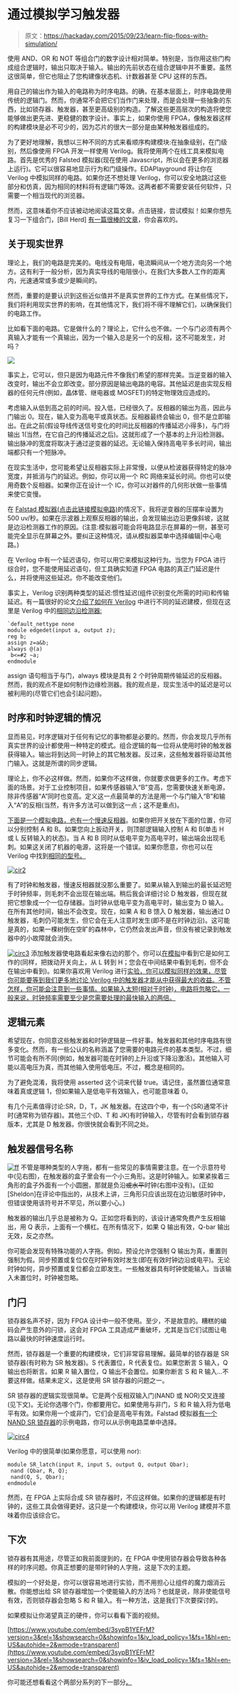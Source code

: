 # 通过模拟学习触发器

> 原文：<https://hackaday.com/2015/09/23/learn-flip-flops-with-simulation/>

使用 AND、OR 和 NOT 等组合门的数字设计相对简单。特别是，当你用这些门构成组合逻辑时，输出只取决于输入。输出的先前状态在组合逻辑中并不重要。虽然这很简单，但它也阻止了您构建像状态机、计数器甚至 CPU 这样的东西。

用自己的输出作为输入的电路称为时序电路。的确，在基本层面上，时序电路使用传统的逻辑门。然而，你通常不会把它们当作门来处理，而是会处理一些抽象的东西，比如锁存器、触发器，甚至更高级别的构造。了解这些更高层次的构造将使您能够做出更先进、更稳健的数字设计。事实上，如果你使用 FPGA，像触发器这样的构建模块是必不可少的，因为芯片的很大一部分是由某种触发器组成的。

为了更好地理解，我想以三种不同的方式来看顺序构建模块:在抽象级别，在门级别，然后像使用 FPGA 开发一样使用 Verilog。我将使用两个在线工具来模拟电路。首先是优秀的 Falsted 模拟器(现在使用 Javascript，所以会在更多的浏览器上运行)。它可以很容易地显示行为和门级操作。EDAPlayground 将让你在 Verilog 中模拟同样的电路。如果你还不想处理 Verilog，你可以安全地跳过这些部分和仿真，因为相同的材料将有逻辑门等效。这两者都不需要安装任何软件，只需要一个相当现代的浏览器。

然而，这意味着你不应该被动地阅读这篇文章。点击链接，尝试模拟！如果你想先复习一下组合门，[Bill Herd] [有一篇很棒的文章](http://hackaday.com/2015/05/28/from-gates-to-fpgas-part-1-basic-logic/)，你会喜欢的。

## 关于现实世界

理论上，我们的电路是完美的。电线没有电阻，电流瞬间从一个地方流向另一个地方。这有利于一般分析，因为真实导线的电阻很小，在我们大多数人工作的距离内，光速通常或多或少是瞬间的。

然而，重要的是要认识到这些近似值并不是真实世界的工作方式。在某些情况下，我们将利用现实世界的影响，在其他情况下，我们将不得不理解它们，以确保我们的电路工作。

比如看下面的电路。它是做什么的？理论上，它什么也不做。一个与门必须有两个真输入才能有一个真输出，因为一个输入总是另一个的反相，这不可能发生，对吗？

[![](img/1669aef81a50082d287410be6d372735.png)](https://hackaday.com/wp-content/uploads/2015/09/circ11.png)

事实上，它可以，但只是因为电路元件不像我们希望的那样完美。当逆变器的输入改变时，输出不会立即改变。部分原因是输出电路的电容。其他延迟是由实现反相器的任何元件(例如，晶体管、继电器或 MOSFET)的特定物理效应造成的。

考虑输入从低到高之前的时间。投入低，已经很久了。反相器的输出为高，因此与门输出 0。现在，输入变为高电平或真状态。反相器最终会输出 0，但不是立即输出。在此之前(假设导线传送信号变化的时间比反相器的传播延迟小得多)，与门将输出 1(当然，在它自己的传播延迟之后)。这就形成了一个基本的上升沿检测器。输出脉冲的宽度将取决于通过逆变器的延迟。无论输入保持高电平多长时间，输出端都只有一个短脉冲。

在现实生活中，您可能希望让反相器实际上非常慢，以便从检波器获得特定的脉冲宽度，并抵消与门的延迟。例如，你可以用一个 RC 网络来延长时间。你也可以使用奇数个反相器。如果你正在设计一个 IC，你可以对器件的几何形状做一些事情来使它变慢。

在 [Falstad 模拟器(点击此链接模拟电路)](http://www.falstad.com/circuit/circuitjs.html?cct=$+1+0.000005+10.200277308269968+50+5+50%0AR+224+128+160+128+0+5+10+5+0+0+0.5%0A150+624+144+752+144+0+2+0%0AI+272+208+352+208+0+5.000000000000001e-7%0Aw+224+128+624+128+0%0Aw+224+128+224+208+0%0Aw+224+208+272+208+0%0Aw+624+160+624+208+0%0Aw+624+208+432+208+0%0Ax+285+254+477+257+0+24+Slew+rate+500nV/s%0Aw+352+208+432+208+0%0AM+752+144+832+144+0+2.5%0Ao+3+64+0+38+5+0.00009765625+0+-1+Input%0Ao+7+64+0+38+5+0.00009765625+0+-1+Post+inverter%0Ao+10+64+0+38+5+0.00009765625+0+-1+Output%0A)的情况下，我将逆变器的压摆率设置为 500 uv/秒。如果在示波器上观察反相器的输出，会发现输出边沿更像斜坡，这就是边沿检测器工作的原因。(注意:模拟器可能会将电路显示在屏幕的一侧，甚至可能完全显示在屏幕之外。要纠正这种情况，请从模拟器菜单中选择编辑|中心电路。)

在 Verilog 中有一个延迟语句，你可以用它来模拟这种行为。当您为 FPGA 进行综合时，您不能使用延迟语句，但工具确实知道 FPGA 电路的真正门延迟是什么，并将使用这些延迟。你不能改变他们。

事实上，Verilog 识别两种类型的延迟:惯性延迟(组件识别变化所需的时间)和传输延迟。有一篇很好的论文[介绍了如何在 Verilog](http://www-inst.eecs.berkeley.edu/~cs152/fa06/handouts/CummingsHDLCON1999_BehavioralDelays_Rev1_1.pdf) 中进行不同的延迟建模，但现在这里是 Verilog 中的[相同边沿检测器:](http://www.edaplayground.com/x/Tc7)

```
`default_nettype none
module edgedet(input a, output z);
reg b;
assign z=a&b;
always @(a)
 b<=#2 ~a;
endmodule
```

assign 语句相当于与门，always 模块是具有 2 个时钟周期传输延迟的反相器。然而，我的观点不是如何制作边缘检测器。我的观点是，现实生活中的延迟是可以被利用的(尽管它们也会引起问题)。

## 时序和时钟逻辑的情况

显而易见，时序逻辑对于任何有记忆的事物都是必要的。然而，你会发现几乎所有真实世界的设计都使用一种特定的模式。组合逻辑的每一位将从使用时钟的触发器获得输入。输出将到达同一时钟上的其它触发器。反过来，这些触发器将驱动其他门输入。这就是所谓的同步逻辑。

理论上，你不必这样做。然而，如果你不这样做，你就要求做更多的工作。考虑下面的场景。对于工业控制项目，如果传感器输入“B”变高，您需要快速关断电源，除非传感器“A”同时也变高。定义这一点最简单的方法是用一个与门输入“B”和输入“A”的反相(当然，有许多方法可以做到这一点；这不是重点)。

[下面是一个模拟电路，也有一个慢速反相器](http://www.falstad.com/circuit/circuitjs.html?cct=$+1+0.000005+10.200277308269968+50+5+50%0AI+432+160+512+160+0+5e-7%0Aw+432+160+416+160+0%0A150+544+176+656+176+0+2+0%0Aw+512+160+544+160+0%0Aw+416+208+544+208+0%0Aw+544+208+544+192+0%0AS+416+208+320+208+0+0+false+0%0AL+320+160+272+160+0+0+false+5+0%0Aw+416+160+320+160+0%0Aw+320+160+320+192+0%0AL+320+224+272+224+0+0+false+5+0%0AM+656+176+736+176+0+2.5%0Ao+7+64+0+39+0.0000762939453125+0.00009765625+0+-1+Input+A%0Ao+10+64+0+39+0.0000762939453125+0.00009765625+0+-1+Input+B%0Ao+11+64+0+38+0.0000762939453125+0.00009765625+0+-1+Output%0A)。如果你把开关放在下面的位置，你可以分别控制 A 和 B。如果您向上扳动开关，则顶部逻辑输入控制 A 和 B(单击 H 或 L 反转输入的状态)。当 A 和 B 同时从低电平变为高电平时，输出端会出现毛刺。如果这关闭了机器的电源，这将是一个错误。如果你愿意，你也可以在 Verilog 中找到[相同的型号。](http://www.edaplayground.com/x/Tve)

[![cir2](img/119e327500053c6361c0dbd0cf933013.png)](https://hackaday.com/wp-content/uploads/2015/09/cir2.png)

有了时钟和触发器，慢速反相器就没那么重要了。如果从输入到输出的最长延迟短于时钟频率，则毛刺不会出现在输出端。稍后我会详细讨论 D 触发器，但现在就把它想象成一个一位存储器。当时钟从低电平变为高电平时，输出变为 D 输入。在所有其他时间，输出不会改变。现在，如果 A 和 B 馈入 D 触发器，输出通过 D 触发器，毛刺仍可能发生，但它会在无人注意时发生(即不是在时钟边沿)。这可能是真的，如果一棵树倒在空旷的森林中，它仍然会发出声音，但没有被记录到触发器中的小故障就会消失。

[![circ3](img/989f02ee412b342e097cedb31973fbb4.png)](https://hackaday.com/wp-content/uploads/2015/09/circ3.png) 添加触发器使电路看起来像右边的那个。你可以[在模拟](http://www.falstad.com/circuit/circuitjs.html?cct=$+1+0.000005+10.200277308269968+50+5+50%0AI+464+160+544+160+0+5e-7%0A150+576+176+688+176+0+2+0%0Aw+544+160+576+160+0%0AS+224+112+128+112+0+1+false+0%0AL+128+64+80+64+0+1+false+5+0%0Aw+128+64+128+96+0%0AL+128+128+80+128+0+1+false+5+0%0A155+304+48+368+48+0+5%0A155+384+304+416+304+0+5%0A155+720+176+752+176+0+0%0Aw+400+48+448+48+0%0Aw+448+48+448+160+0%0Aw+448+160+464+160+0%0Aw+480+304+576+304+0%0Aw+576+304+576+192+0%0Aw+688+176+720+176+0%0AR+256+224+176+224+1+2+25+2.5+2.5+0+0.5%0Aw+256+224+256+80+0%0Aw+256+80+304+80+0%0Aw+256+224+256+336+0%0Aw+384+304+336+304+0%0Aw+336+304+336+192+0%0Aw+336+192+224+192+0%0Aw+224+192+224+112+0%0Aw+128+64+192+64+0%0Aw+192+64+192+48+0%0Aw+192+48+304+48+0%0Aw+256+336+384+336+0%0Aw+720+208+688+208+0%0Aw+688+208+688+224+0%0Aw+256+224+688+224+0%0AM+816+176+912+176+0+2.5%0Ao+4+64+0+39+5+0.00009765625+0+-1+Input+A%0Ao+6+64+0+39+5+0.00009765625+0+-1+Input+B%0Ao+16+64+0+39+5+0.00009765625+0+-1+Clock%0Ao+31+64+0+38+0.0000762939453125+0.00009765625+0+-1+Output%0A)中看到它是如何工作的(同样，把拨动开关向上，从 L 转到 H；您会在中间结果中看到毛刺，但不会在输出中看到)。如果你喜欢用 Verilog 进行[实验，你可以模拟同样的效果，尽管你可能要等到我们更多地讨论 Verilog 中的触发器才能从中获得最大的收益。不管怎样，你可能会注意到一些事情。如果输入太短(相对于时钟)，电路将忽略它。一般来说，时钟频率需要至少是您需要处理的最快输入的两倍。](http://www.edaplayground.com/x/X_6)

## 逻辑元素

希望现在，你同意这些触发器和时钟逻辑是一件好事。触发器和其他时序电路有很多变化。然而，有一些公认的名称涵盖了您需要的电路元件的基本类型。不过，细节可能会有所不同(例如，触发器可能在时钟的上升沿或下降沿激活)。其他输入可能以高电压为真，而其他输入使用低电压。不过，概念是相同的。

为了避免混淆，我将使用 asserted 这个词来代替 true。请记住，虽然置位通常意味着真或逻辑 1，但如果输入是低电平有效输入，也可能意味着 0。

有几个元素值得讨论:SR，D，T，JK 触发器。在这四个中，有一个(SR)通常不计时(通常称为锁存器)。其他三个(D、T 和 JK)有时钟输入，尽管有时会看到锁存器版本，尤其是 D 触发器。你很快就会看到不同之处。

## 触发器信号名称

[![ff](img/fd45dde43527a7f0664f626c325a9005.png)](https://hackaday.com/wp-content/uploads/2015/09/ff.png) 不管是哪种类型的人字拖，都有一些常见的事情需要注意。在一个示意符号中(见右图)，在触发器的盒子里会有一个小三角形。这是时钟输入。如果紧挨着三角形的盒子外面有一个小圆圈，那就是负沿~~或水平~~时钟(右图中没有)。(正如[Sheldon]在评论中指出的，从技术上讲，三角形只应该出现在边沿敏感时钟中，但错误使用该符号并不罕见，所以要小心。)

触发器的输出几乎总是被称为 Q。正如您将看到的，该设计通常免费产生反相输出，用 Q 表示，上面有一个横杠。在所有情况下，如果 Q 输出有效，Q-bar 输出无效，反之亦然。

你可能会发现有特殊功能的人字拖。例如，预设允许您强制 Q 输出为真，重置则强制为假。同步预置或复位仅在时钟有效时发生(即在有效时钟边沿或电平)。无论时钟如何，异步预置或复位都会立即发生。一些触发器具有时钟使能输入。当该输入未置位时，时钟被忽略。

## 门闩

锁存器名声不好，因为 FPGA 设计中一般不使用。至少，不是故意的。糟糕的编码会产生意外的闩锁，这会对 FPGA 工具造成严重破坏，尤其是当它们试图让电路以最快的时钟速度运行时。

然而，锁存器是一个重要的构建模块，它们非常容易理解。最简单的锁存器是 SR 锁存器(有时称为 SR 触发器)。S 代表置位，R 代表复位。如果您断言 S 输入，Q 输出也将断言。如果 R 输入置位，Q 输出不会置位。如果你断言 S 和 R 输入…不要这样做。结果未定义，这是使用 SR 锁存器的问题之一。

SR 锁存器的逻辑实现很简单。它是两个反相双输入门(NAND 或 NOR)交叉连接(见下文)。无论你选哪个门，你都要用它。如果使用与非门，S 和 R 输入将为低电平有效。如果你用一个或非门，它们会是高电平有效。Falstad 模拟器[有一个 NAND SR 锁存器](http://www.falstad.com/circuit/circuitjs.html?cct=$+1+0.000005+1.500424758475255+50+5+50%0A151+240+160+352+160+0+2+0%0A151+240+288+352+288+0+2+5%0Aw+352+160+352+192+0%0Aw+352+192+240+256+0%0Aw+352+288+352+256+0%0Aw+352+256+240+192+0%0Aw+240+192+240+176+0%0Aw+240+256+240+272+0%0AL+240+304+160+304+0+1+true+5+0%0AL+240+144+160+144+0+1+true+5+0%0AM+352+160+432+160+0+2.5%0AM+352+288+432+288+0+2.5%0Ax+143+120+174+123+0+24+set%0Ax+422+138+439+141+0+24+Q%0Ax+131+281+185+284+0+24+reset%0Ax+422+266+439+269+2+24+Q%0A)的示例电路，你可以从示例电路菜单中选择。

[![circ4](img/e1d2343adf0a798c6e32c466d0ccc134.png)](https://hackaday.com/wp-content/uploads/2015/09/circ4.png)

Verilog 中的很简单(如果你愿意，可以使用 nor):

```
module SR_latch(input R, input S, output Q, output Qbar); 
 nand (Qbar, R, Q); 
 nand(Q, S, Qbar); 
endmodule
```

然而，在 FPGA 上实际合成 SR 锁存器时，不应这样做。如果你的逻辑都是有时钟的，这些工具会做得更好。这只是一个构建模块，你可以用 Verilog 建模并不意味着你应该综合它。

## 下次

锁存器有其用途，尽管正如我前面提到的，在 FPGA 中使用锁存器会导致各种各样的时序问题。你真正想要的是带时钟的人字拖，这是下次的主题。

模拟的一个好处是，你可以很容易地进行实验，而不用担心让组件的魔力烟消云散。你能想出给 SR 锁存器增加一个使能输入的方法吗？也就是说，除非使能信号有效，否则锁存器会忽略 S 和 R 输入。有一种方法，这是我们下次要探讨的。

如果模拟让你渴望真正的硬件，你可以看看下面的视频。

 [https://www.youtube.com/embed/3sypB1YEFrM?version=3&rel=1&showsearch=0&showinfo=1&iv_load_policy=1&fs=1&hl=en-US&autohide=2&wmode=transparent](https://www.youtube.com/embed/3sypB1YEFrM?version=3&rel=1&showsearch=0&showinfo=1&iv_load_policy=1&fs=1&hl=en-US&autohide=2&wmode=transparent)



你可能还想看看这个两部分系列的下一部分[。](http://hackaday.com/2015/09/24/learn-flip-flops-with-more-simulation/)